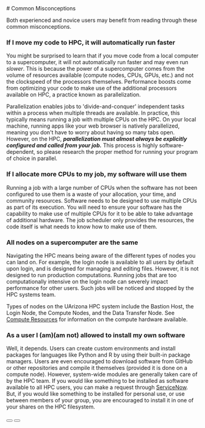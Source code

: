 <link rel="stylesheet" href="../../assets/stylesheets/buttons.css">
# Common Misconceptions

Both experienced and novice users may benefit from reading through these common misconceptions. 

### **If I move my code to HPC, it will automatically run faster**

You might be surprised to learn that if you move code from a local computer to a supercomputer, it will not automatically run faster and may even run *slower*. This is because the power of a supercomputer comes from the volume of resources available (compute nodes, CPUs, GPUs, etc.) and not the clockspeed of the processors themselves. Performance boosts come from optimizing your code to make use of the additional processors available on HPC, a practice known as parallelization.

Parallelization enables jobs to 'divide-and-conquer' independent tasks within a process when multiple threads are available. In practice, this typically means running a job with multiple CPUs on the HPC. On your local machine, running apps like your web browser is natively parallelized, meaning you don't have to worry about having so many tabs open. However, on the HPC, ***parallelization must almost always be explicitly configured and called from your job.*** This process is highly software-dependent, so please research the proper method for running your program of choice in parallel. 


### **If I allocate more CPUs to my job, my software will use them**

Running a job with a large number of CPUs when the software has not been configured to use them is a waste of your allocation, your time, and community resources. Software needs to be designed to use multiple CPUs as part of its execution. You will need to ensure your software has the capability to make use of multiple CPUs for it to be able to take advantage of additional hardware. The job scheduler only provides the resources, the code itself is what needs to know how to make use of them.

### **All nodes on a supercomputer are the same**

Navigating the HPC means being aware of the different types of nodes you can land on. For example, the login node is available to all users by default upon login, and is designed for managing and editing files. However, it is not designed to run production computations. Running jobs that are too computationally intensive on the login node can severely impact performance for other users. Such jobs will be noticed and stopped by the HPC systems team.

Types of nodes on the UArizona HPC system include the Bastion Host, the Login Node, the Compute Nodes, and the Data Transfer Node. See [Compute Resources](../../resources/compute_resources) for information on the compute hardware available.


### **As a user I (am)(am not) allowed to install my own software**

Well, it depends. Users can create custom environments and install packages for languages like Python and R by using their built-in package managers. Users are even encouraged to download software from GitHub or other repositories and compile it themselves (provided it is done on a compute node). However, system-wide modules are generally taken care of by the HPC team. If you would like something to be installed as software available to all HPC users, you can make a request through [ServiceNow](https://uarizona.service-now.com/sp?id=sc_cat_item&sys_id=2983102adbd23c109627d90d689619c6&sysparm_category=84d3d1acdbc8f4109627d90d6896191f). But, if you would like something to be installed for personal use, or use between members of your group, you are encouraged to install it in one of your shares on the HPC filesystem. 

<html>
<div class="button-container">
    <a href="../supercomputing_in_plain_english"><button class="left-button"></button></a>
    <a href="../logging_in/"><button class="right-button"></button></a>
</div>
</html>
